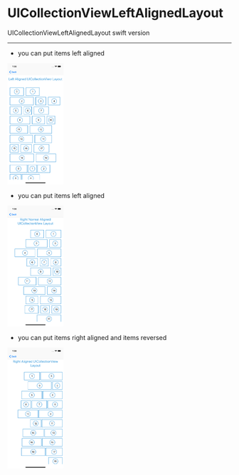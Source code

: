 # UICollectionViewLeftAlignedLayout
UICollectionViewLeftAlignedLayout swift version



<hr>


* you can put items left aligned

<img src="https://github.com/BoxDengJZ/UICollectionViewLeftAlignedLayout/blob/master/Images/0.png" style="width: 25%; height: 25%;" >


* you can put items left aligned

<img src="https://github.com/BoxDengJZ/UICollectionViewLeftAlignedLayout/blob/master/Images/1.png" style="width: 25%; height: 25%;"  >



* you can put items right aligned and items reversed

<img  src="https://github.com/BoxDengJZ/UICollectionViewLeftAlignedLayout/blob/master/Images/2.png" style="width: 25%; height: 25%;"  >